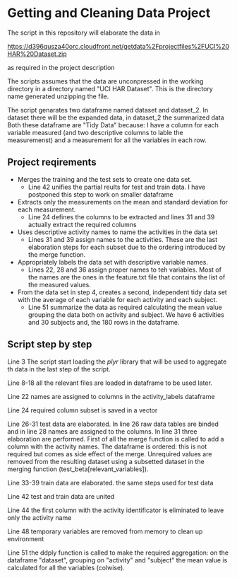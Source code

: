 # Getting and Cleaning Data Project

The script in this repository will elaborate the data in 

https://d396qusza40orc.cloudfront.net/getdata%2Fprojectfiles%2FUCI%20HAR%20Dataset.zip 

as required in the project description

The scripts assumes that the data are unconpressed in the working directory in a directory named "UCI HAR Dataset". This is the directory name generated unzipping the file.

The script genarates two dataframe named dataset and dataset_2. In dataset there will be the expanded data, in dataset_2 the summarized data
Both these dataframe are "Tidy Data" because: I have a column for each variable measured (and two descriptive columns to lable the measuremenst) and a measurement for all the variables in each row. 

## Project reqirements
- Merges the training and the test sets to create one data set.
   - Line 42 unifies the partial reults for test and train data. I have postponed this step to work on smaller dataframe
- Extracts only the measurements on the mean and standard deviation for each measurement. 
   - Line 24 defines the columns to be extracted and lines 31 and 39 actually extract the required columns
- Uses descriptive activity names to name the activities in the data set
   - Lines 31 and 39 assign names to the activities. These are the last elaboration steps for each subset due to the ordering introduced by the merge function. 
- Appropriately labels the data set with descriptive variable names. 
   - Lines 22, 28 and 36 assign proper names to teh variables. Most of the names are the ones in the feature.txt file that contains the list of the measured values.  
- From the data set in step 4, creates a second, independent tidy data set with the average of each variable for each activity and each subject.
   - Line 51 summarize the data as required calculating the mean value grouping the data both on activity and subject. We have 6 activities and 30 subjects and, the 180 rows in the dataframe.


## Script step by step

Line 3
The script start loading the *plyr* library that will be used to aggregate th data in the last step of the script. 

Line 8-18 
all the relevant files are loaded in dataframe to be used later.

Line 22
names are assigned to columns in the activity_labels dataframe

Line 24 
required column subset is saved in a vector

Line 26-31 
test data are elaborated.
In line 26 raw data tables are binded and in line 28 names are assigned to the columns.
In line 31 three elaboration are performed. First of all the merge function is called to add a column with the activity names. The dataframe is ordered: this is not required but comes as side effect of the merge. Unrequired values are removed from the resulting dataset using a subsetted dataset in the merging function (test_beta[relevant_variables]).

Line 33-39
train data are elaborated.
the same steps used for test data

Line 42
test and train data are united

Line 44
the first column with the activity identificator is eliminated to leave only the activity name

Line 48 
temporary variables are removed from memory to clean up environment

Line 51 
the ddply function is called to make the required aggregation: on the dataframe "dataset", grouping on "activity" and "subject" the mean value is calculated for all the variables (colwise).



